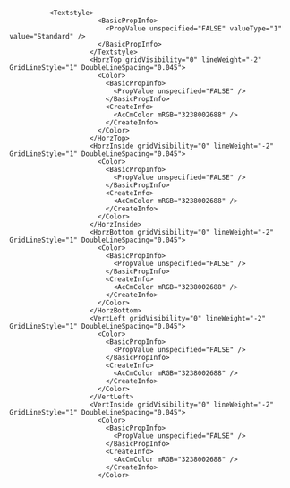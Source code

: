               <Textstyle>
                          <BasicPropInfo>
                            <PropValue unspecified="FALSE" valueType="1" value="Standard" />
                          </BasicPropInfo>
                        </Textstyle>
                        <HorzTop gridVisibility="0" lineWeight="-2" GridLineStyle="1" DoubleLineSpacing="0.045">
                          <Color>
                            <BasicPropInfo>
                              <PropValue unspecified="FALSE" />
                            </BasicPropInfo>
                            <CreateInfo>
                              <AcCmColor mRGB="3238002688" />
                            </CreateInfo>
                          </Color>
                        </HorzTop>
                        <HorzInside gridVisibility="0" lineWeight="-2" GridLineStyle="1" DoubleLineSpacing="0.045">
                          <Color>
                            <BasicPropInfo>
                              <PropValue unspecified="FALSE" />
                            </BasicPropInfo>
                            <CreateInfo>
                              <AcCmColor mRGB="3238002688" />
                            </CreateInfo>
                          </Color>
                        </HorzInside>
                        <HorzBottom gridVisibility="0" lineWeight="-2" GridLineStyle="1" DoubleLineSpacing="0.045">
                          <Color>
                            <BasicPropInfo>
                              <PropValue unspecified="FALSE" />
                            </BasicPropInfo>
                            <CreateInfo>
                              <AcCmColor mRGB="3238002688" />
                            </CreateInfo>
                          </Color>
                        </HorzBottom>
                        <VertLeft gridVisibility="0" lineWeight="-2" GridLineStyle="1" DoubleLineSpacing="0.045">
                          <Color>
                            <BasicPropInfo>
                              <PropValue unspecified="FALSE" />
                            </BasicPropInfo>
                            <CreateInfo>
                              <AcCmColor mRGB="3238002688" />
                            </CreateInfo>
                          </Color>
                        </VertLeft>
                        <VertInside gridVisibility="0" lineWeight="-2" GridLineStyle="1" DoubleLineSpacing="0.045">
                          <Color>
                            <BasicPropInfo>
                              <PropValue unspecified="FALSE" />
                            </BasicPropInfo>
                            <CreateInfo>
                              <AcCmColor mRGB="3238002688" />
                            </CreateInfo>
                          </Color>
 